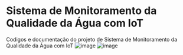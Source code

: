 # Sistema de Monitoramento da Qualidade da Água com IoT

Codigos e documentação do projeto de Sistema de Monitoramento da Qualidade da Água com IoT
![image](https://github.com/user-attachments/assets/431bbea4-0ee0-4ef1-9991-1b5eecd75972)
![image](https://github.com/user-attachments/assets/f119d0c4-b25c-445d-a72f-5e69a913756e)
